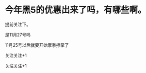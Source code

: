 # 今年黑5的优惠出来了吗，有哪些啊。


提前关注下。

是11月27号吗

11月25号以后就要开始摩拳擦掌了

关注关注+1

关注关注+1<img id="aimg_Kmv72" onclick="zoom(this, this.src, 0, 0, 0)" class="zoom" src="https://cdn.jsdelivr.net/gh/hishis/forum-master/public/images/patch.gif" onmouseover="img_onmouseoverfunc(this)" onload="thumbImg(this)" border="0" alt="" />
